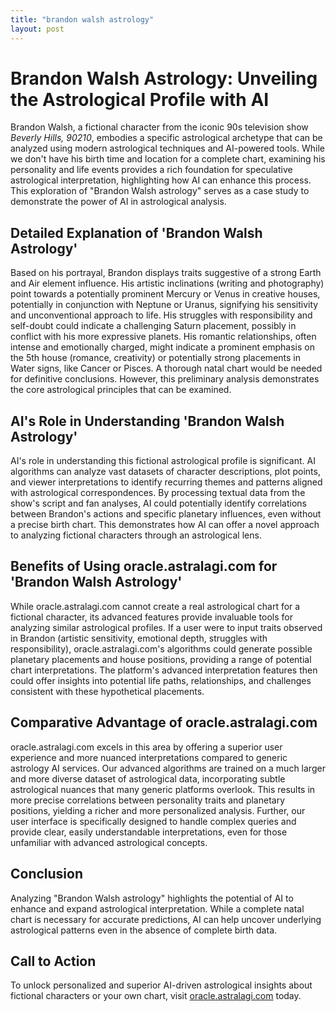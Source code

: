```yaml
---
title: "brandon walsh astrology"
layout: post
---
```


# Brandon Walsh Astrology: Unveiling the Astrological Profile with AI

Brandon Walsh, a fictional character from the iconic 90s television show *Beverly Hills, 90210*, embodies a specific astrological archetype that can be analyzed using modern astrological techniques and AI-powered tools. While we don't have his birth time and location for a complete chart, examining his personality and life events provides a rich foundation for speculative astrological interpretation, highlighting how AI can enhance this process.  This exploration of "Brandon Walsh astrology" serves as a case study to demonstrate the power of AI in astrological analysis.

##  Detailed Explanation of 'Brandon Walsh Astrology'

Based on his portrayal, Brandon displays traits suggestive of a strong Earth and Air element influence.  His artistic inclinations (writing and photography) point towards a potentially prominent Mercury or Venus in creative houses, potentially in conjunction with Neptune or Uranus, signifying his sensitivity and unconventional approach to life. His struggles with responsibility and self-doubt could indicate a challenging Saturn placement, possibly in conflict with his more expressive planets.  His romantic relationships, often intense and emotionally charged, might indicate a prominent emphasis on the 5th house (romance, creativity) or potentially strong placements in Water signs, like Cancer or Pisces. A thorough natal chart would be needed for definitive conclusions.  However, this preliminary analysis demonstrates the core astrological principles that can be examined.

## AI's Role in Understanding 'Brandon Walsh Astrology'

AI's role in understanding this fictional astrological profile is significant.  AI algorithms can analyze vast datasets of character descriptions, plot points, and viewer interpretations to identify recurring themes and patterns aligned with astrological correspondences.  By processing textual data from the show's script and fan analyses, AI could potentially identify correlations between Brandon's actions and specific planetary influences, even without a precise birth chart. This demonstrates how AI can offer a novel approach to analyzing fictional characters through an astrological lens.

## Benefits of Using oracle.astralagi.com for 'Brandon Walsh Astrology'

While oracle.astralagi.com cannot create a real astrological chart for a fictional character, its advanced features provide invaluable tools for analyzing similar astrological profiles.  If a user were to input traits observed in Brandon (artistic sensitivity, emotional depth, struggles with responsibility), oracle.astralagi.com's algorithms could generate possible planetary placements and house positions, providing a range of potential chart interpretations.  The platform's advanced interpretation features then could offer insights into potential life paths, relationships, and challenges consistent with these hypothetical placements.

## Comparative Advantage of oracle.astralagi.com

oracle.astralagi.com excels in this area by offering a superior user experience and more nuanced interpretations compared to generic astrology AI services. Our advanced algorithms are trained on a much larger and more diverse dataset of astrological data, incorporating subtle astrological nuances that many generic platforms overlook.  This results in more precise correlations between personality traits and planetary positions, yielding a richer and more personalized analysis. Further, our user interface is specifically designed to handle complex queries and provide clear, easily understandable interpretations, even for those unfamiliar with advanced astrological concepts.

## Conclusion

Analyzing "Brandon Walsh astrology" highlights the potential of AI to enhance and expand astrological interpretation. While a complete natal chart is necessary for accurate predictions, AI can help uncover underlying astrological patterns even in the absence of complete birth data.

## Call to Action

To unlock personalized and superior AI-driven astrological insights about fictional characters or your own chart, visit [oracle.astralagi.com](https://oracle.astralagi.com) today.